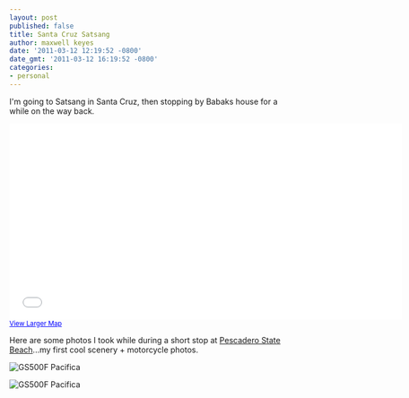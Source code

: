 ```yaml
---
layout: post
published: false
title: Santa Cruz Satsang
author: maxwell keyes
date: '2011-03-12 12:19:52 -0800'
date_gmt: '2011-03-12 16:19:52 -0800'
categories:
- personal
---
```


I'm going to Satsang in Santa Cruz, then stopping by Babaks house for a while on
the way back.

<iframe scrolling="no" marginheight="0" marginwidth="0"
  src="//maps.google.com/maps?f=d&amp;source=s_d&amp;saddr=2309+Blake+St,+Berkeley,+CA+94704&amp;daddr=37.53582,-122.51785+to:1307+Seabright+Ave,+Santa+Cruz,+CA+95062&amp;geocode=FSbCQQIdvWy2-CnNzfJ2KXyFgDHE9VbHxPngrQ%3BFUzAPAIdpoay-Cmx76krwXGPgDETnfruSUl7Gw%3BFfozNAId-kq6-CnnGChZp2qOgDH7q22o1wVV_Q&amp;hl=en&amp;mra=dpe&amp;mrsp=1&amp;sz=9&amp;via=1&amp;sll=37.41935,-122.081745&amp;sspn=1.631614,2.861938&amp;ie=UTF8&amp;ll=37.418163,-122.074585&amp;spn=1.526958,3.845215&amp;z=8&amp;output=embed"
  frameborder="0"
  height="350"
  width="700">
</iframe><br />
<small>
  <a
    href="http://maps.google.com/maps?f=d&amp;source=embed&amp;saddr=2309+Blake+St,+Berkeley,+CA+94704&amp;daddr=37.53582,-122.51785+to:1307+Seabright+Ave,+Santa+Cruz,+CA+95062&amp;geocode=FSbCQQIdvWy2-CnNzfJ2KXyFgDHE9VbHxPngrQ%3BFUzAPAIdpoay-Cmx76krwXGPgDETnfruSUl7Gw%3BFfozNAId-kq6-CnnGChZp2qOgDH7q22o1wVV_Q&amp;hl=en&amp;mra=dpe&amp;mrsp=1&amp;sz=9&amp;via=1&amp;sll=37.41935,-122.081745&amp;sspn=1.631614,2.861938&amp;ie=UTF8&amp;ll=37.418163,-122.074585&amp;spn=1.526958,3.845215&amp;z=8"
    style="color: #0000ff; text-align: left;"
  >
      View Larger Map
  </a>
</small>

Here are some photos I took while during a short stop at
[Pescadero State Beach](https://goo.gl/maps/GVZvQ7PxHKL2)...my first cool scenery + motorcycle photos.

![GS500F Pacifica]({{site.assets.url_prefix}}/images/posts/pacifica-gs-500f-1.jpg "GS500F Pacifica")

![GS500F Pacifica]({{site.assets.url_prefix}}/images/posts/pacifica-gs-500f-2.jpg "GS500F Pacifica")
